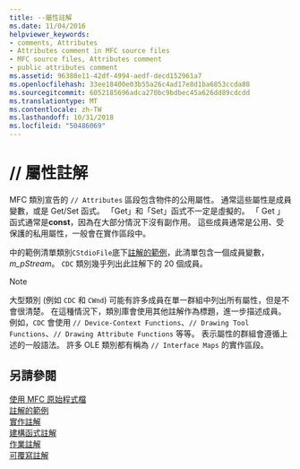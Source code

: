 ```yaml
---
title: --屬性註解
ms.date: 11/04/2016
helpviewer_keywords:
- comments, Attributes
- Attributes comment in MFC source files
- MFC source files, Attributes comment
- public attributes comment
ms.assetid: 96388e11-42df-4994-aedf-decd152961a7
ms.openlocfilehash: 33ee18400e03b55a26c4ad17e8d1ba6853ccda88
ms.sourcegitcommit: 6052185696adca270bc9bdbec45a626dd89cdcdd
ms.translationtype: MT
ms.contentlocale: zh-TW
ms.lasthandoff: 10/31/2018
ms.locfileid: "50486069"
---
```

# <a name="-attributes-comment"></a>// 屬性註解

MFC 類別宣告的 `// Attributes` 區段包含物件的公用屬性。 通常這些屬性是成員變數，或是 Get/Set 函式。 「Get」和「Set」函式不一定是虛擬的。 「 Get 」 函式通常是**const**，因為在大部分情況下沒有副作用。 這些成員通常是公用、受保護的私用屬性，一般會在實作區段中。

中的範例清單類別`CStdioFile`底下[註解的範例](../mfc/an-example-of-the-comments.md)，此清單包含一個成員變數， *m_pStream*。 `CDC` 類別幾乎列出此註解下的 20 個成員。

> [!NOTE]
>  大型類別 (例如 `CDC` 和 `CWnd`) 可能有許多成員在單一群組中列出所有屬性，但是不會很清楚。 在這種情況下，類別庫會使用其他註解作為標題，進一步描述成員。 例如，`CDC` 會使用 `// Device-Context Functions`、`// Drawing Tool Functions`、`// Drawing Attribute Functions` 等等。 表示屬性的群組會遵循上述的一般語法。 許多 OLE 類別都有稱為 `// Interface Maps` 的實作區段。

## <a name="see-also"></a>另請參閱

[使用 MFC 原始程式檔](../mfc/using-the-mfc-source-files.md)<br/>
[註解的範例](../mfc/an-example-of-the-comments.md)<br/>
[實作註解](../mfc/decrement-implementation-comment.md)<br/>
[建構函式註解](../mfc/decrement-constructors-comment.md)<br/>
[作業註解](../mfc/decrement-operations-comment.md)<br/>
[可覆寫註解](../mfc/decrement-overridables-comment.md)

